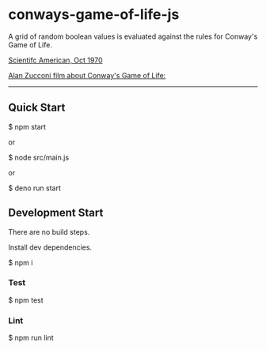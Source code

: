# conways-game-of-life-js

A grid of random boolean values is evaluated against the rules for Conway's Game of Life.

[Scientifc American, Oct 1970](https://www.ibiblio.org/lifepatterns/october1970.html)

[Alan Zucconi film about Conway's Game of Life:](https://www.youtube.com/watch?v=Kk2MH9O4pXY)

---

## Quick Start

$ npm start

or

$ node src/main.js

or

$ deno run start

## Development Start

There are no build steps.

Install dev dependencies.

$ npm i

### Test

$ npm test

### Lint

$ npm run lint
